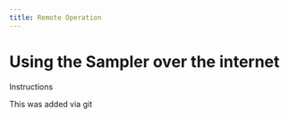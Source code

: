 ```yaml
---
title: Remote Operation
---
```


# Using the Sampler over the internet

Instructions



This was added via git